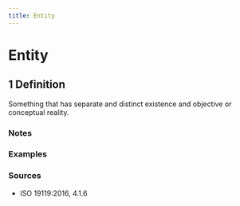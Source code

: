 ```yaml
---
title: Entity
---
```


# Entity

## 1 Definition 

Something that has separate and distinct existence and objective or conceptual reality.

### Notes 


### Examples 

### Sources
- ISO 19119:2016, 4.1.6
